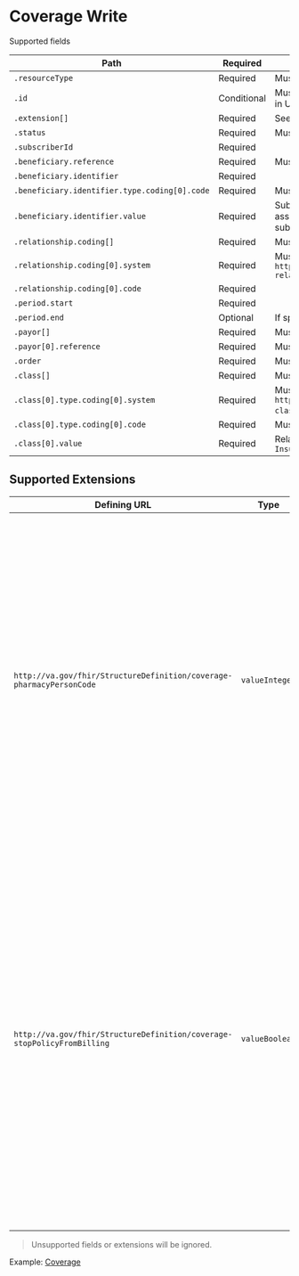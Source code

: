 # Coverage Write

Supported fields

|Path|Required|Notes|
|---|---|---|
|`.resourceType` | Required | Must be `Coverage`. |
|`.id` | Conditional | Must be omitted on create. Must match Coverage ID in URL on update. |
| `.extension[]` | Required | See [Supported Extensions](#supported-extensions) below. |
| `.status` | Required | Must be `active`. |
| `.subscriberId` | Required | |
| `.beneficiary.reference` | Required | Must be full or relative URL to `Patient` resource. |
| `.beneficiary.identifier` | Required | |
| `.beneficiary.identifier.type.coding[0].code` | Required | Must be `MB`. |
| `.beneficiary.identifier.value` | Required | Subscriber's primary ID number. This number is assigned by the payer and can be found on the subscriber's insurance card. |
| `.relationship.coding[]` | Required | Must contain 1 entry. |
| `.relationship.coding[0].system` | Required | Must be `http://terminology.hl7.org/CodeSystem/subscriber-relationship` |
| `.relationship.coding[0].code` | Required | |
| `.period.start` | Required | |
| `.period.end` | Optional | If specified, must be after `.period.start`. |
| `.payor[]` | Required | Must contain 1 entry. |
| `.payor[0].reference` | Required | Must be full or relative URL to an `Organization`. |
| `.order` | Required | Must be `1`, `2`, or `3` for _Primary_, _Secondary_, or _Tertiary_. |
| `.class[]` | Required | Must contain 1 entry. |
| `.class[0].type.coding[0].system` | Required | Must be `http://terminology.hl7.org/CodeSystem/coverage-class`. |
| `.class[0].type.coding[0].code` | Required | Must be `group`. |
| `.class[0].value` | Required | Relative reference to `InsurancePlan`, e.g `InsurancePlan/I3-1JeCN3qnboBvfJAeuA5VVg` |

## Supported Extensions

| Defining URL | Type | Required | Notes |
|---|---|---|---|
| `http://va.gov/fhir/StructureDefinition/coverage-pharmacyPersonCode` | `valueInteger` | Optional | This is the code that is assigned by the payer to identify the patient. The payer may use a unique person code to identify each specific person on the pharmacy insurance policy. This code may also describe the patient's relationship to the cardholder. E.g., `1` card holder, `2` spouse, `3` - `999` dependents and others. |
| `http://va.gov/fhir/StructureDefinition/coverage-stopPolicyFromBilling` | `valueBoolean` | Required | Determines whether or not claims may be created for the insurance policy. This field is used primarily for CHAMPUS policies. If the patient is covered under CHAMPUS, but it is known that claims should never be submitted to the CHAMPUS Fiscal Intermediary. A `true` value will prohibit Pharmacy claims submissions to the CHAMPUS Fiscal Intermediary. |

> Unsupported fields or extensions will be ignored.

Example: [Coverage](../vista-fhir-query/samples/coverageWrite.json)
